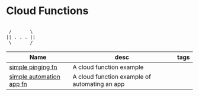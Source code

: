 # Cloud Functions

```txt

 /       \
|| . . . ||
 \       /

```

| Name| desc | tags |
| ----| ---- | ---- |
|[simple pinging fn ](./simple_ping_fn/README.md)| A cloud function example | |
|[simple automation app fn ](./simple_app_automation_fn/README.md)| A cloud function example of automating an app | |
